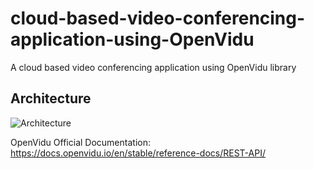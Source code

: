 # cloud-based-video-conferencing-application-using-OpenVidu
A cloud based video conferencing application using OpenVidu library

## Architecture

![Architecture](https://github.com/0-5-blood-prince/cloud-based-video-conferencing-application-using-openvidu/blob/main/system_design.jpeg)

OpenVidu Official Documentation: https://docs.openvidu.io/en/stable/reference-docs/REST-API/


